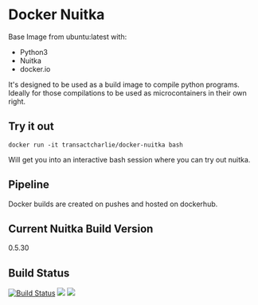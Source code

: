 # Docker Nuitka
Base Image from ubuntu:latest with:

* Python3
* Nuitka
* docker.io

It's designed to be used as a build image to compile python programs. Ideally for those compilations to be used as microcontainers in their own right.

## Try it out
```
docker run -it transactcharlie/docker-nuitka bash
```
Will get you into an interactive bash session where you can try out nuitka.

## Pipeline
Docker builds are created on pushes and hosted on dockerhub.

## Current Nuitka Build Version
0.5.30

## Build Status
[![Build Status](https://travis-ci.org/TransactCharlie/docker-nuitka.svg?branch=master)](https://travis-ci.org/TransactCharlie/docker-nuitka)
[![](https://images.microbadger.com/badges/image/transactcharlie/docker-nuitka.svg)](https://microbadger.com/images/transactcharlie/docker-nuitka "Get your own image badge on microbadger.com")
[![](https://images.microbadger.com/badges/version/transactcharlie/docker-nuitka.svg)](https://microbadger.com/images/transactcharlie/docker-nuitka "Get your own version badge on microbadger.com")